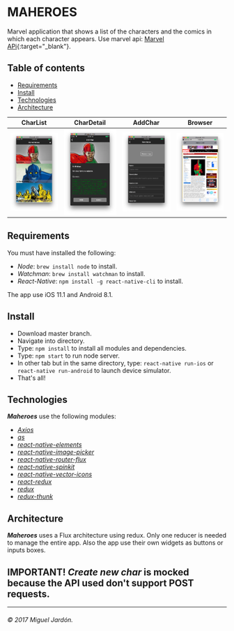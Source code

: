 # MAHEROES
Marvel application that shows a list of the characters and the comics in which each character appears. Use marvel api: [Marvel APi](https://developer.marvel.com/docs#!/public/getCharacterIndividual_get_1){:target="_blank"}.

## Table of contents
- [Requirements](#requirements)
- [Install](#install)
- [Technologies](#technologies)
- [Architecture](#architecture)

CharList | CharDetail | AddChar | Browser
----- | ----- | ----- | ----- 
<img src="./src/resources/snapshots/List.png" width="250px"> | <img src="./src/resources/snapshots/Detail.png" width="250px"> | <img src="./src/resources/snapshots/Add.png" width="250px"> | <img src="./src/resources/snapshots/Browser.png" width="250px">

## Requirements
You must have installed the following:
- *Node*: `brew install node` to install.
- *Watchman*: `brew install watchman` to install.
- *React-Native*: `npm install -g react-native-cli` to install.

The app use iOS 11.1 and Android 8.1.

## Install
- Download master branch.
- Navigate into directory.
- Type: `npm install` to install all modules and dependencies.
- Type: `npm start` to run node server.
- In other tab but in the same directory, type: `react-native run-ios` or `react-native run-android` to launch device simulator.
- That's all!

## Technologies
***Maheroes*** use the following modules:
- [*Axios*](https://github.com/axios/axios)
- [*qs*](https://github.com/ljharb/qs)
- [*react-native-elements*](https://github.com/react-native-training/react-native-elements)
- [*react-native-image-picker*](https://github.com/react-community/react-native-image-picker/blob/develop/README.md)
- [*react-native-router-flux*](https://github.com/aksonov/react-native-router-flux)
- [*react-native-spinkit*](https://github.com/maxs15/react-native-spinkit)
- [*react-native-vector-icons*](https://github.com/oblador/react-native-vector-icons)
- [*react-redux*](https://github.com/reactjs/react-redux)
- [*redux*](https://github.com/reactjs/redux)
- [*redux-thunk*](https://github.com/gaearon/redux-thunk)

## Architecture
***Maheroes*** uses a Flux architecture using redux. Only one reducer is needed to manage the entire app. Also the app use their own widgets as buttons or inputs boxes.

## IMPORTANT! *Create new char* is mocked because the API used don't support POST requests.

---
###### *© 2017 Miguel Jardón.*